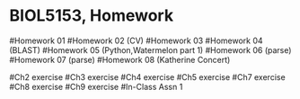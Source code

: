 # BIOL5153, Homework

#Homework 01
#Homework 02 (CV)
#Homework 03
#Homework 04 (BLAST)
#Homework 05 (Python,Watermelon part 1)
#Homework 06 (parse)
#Homework 07 (parse)
#Homework 08 (Katherine Concert)

#Ch2 exercise
#Ch3 exercise
#Ch4 exercise
#Ch5 exercise
#Ch7 exercise
#Ch8 exercise
#Ch9 exercise
#In-Class Assn 1

